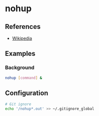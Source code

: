 # nohup

## References

- [Wikipedia](https://en.wikipedia.org/wiki/nohup)

## Examples

### Background

```sh
nohup [command] &
```

## Configuration

```sh
# Git ignore
echo '/nohup*.out' >> ~/.gitignore_global
```
